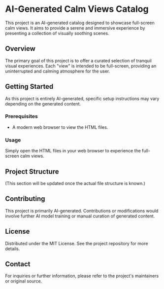 # AI-Generated Calm Views Catalog

This project is an AI-generated catalog designed to showcase full-screen calm views. It aims to provide a serene and immersive experience by presenting a collection of visually soothing scenes.

## Overview

The primary goal of this project is to offer a curated selection of tranquil visual experiences. Each "view" is intended to be full-screen, providing an uninterrupted and calming atmosphere for the user.

## Getting Started

As this project is entirely AI-generated, specific setup instructions may vary depending on the generated content.

### Prerequisites

*   A modern web browser to view the HTML files.

### Usage

Simply open the HTML files in your web browser to experience the full-screen calm views.

## Project Structure

(This section will be updated once the actual file structure is known.)

## Contributing

This project is primarily AI-generated. Contributions or modifications would involve further AI model training or manual curation of generated content.

## License

Distributed under the MIT License. See the project repository for more details.

## Contact

For inquiries or further information, please refer to the project's maintainers or original source.
